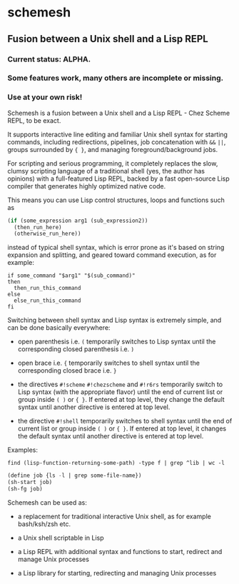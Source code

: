 # schemesh
## Fusion between a Unix shell and a Lisp REPL

### Current status: ALPHA.
### Some features work, many others are incomplete or missing.
### Use at your own risk!

Schemesh is a fusion between a Unix shell and a Lisp REPL - Chez Scheme REPL, to be exact.

It supports interactive line editing and familiar Unix shell syntax for starting commands,
including redirections, pipelines, job concatenation with `&&` `||`, groups surrounded by `{ }`,
and managing foreground/background jobs.

For scripting and serious programming, it completely replaces the slow, clumsy scripting language
of a traditional shell (yes, the author has opinions) with a full-featured Lisp REPL, backed by
a fast open-source Lisp compiler that generates highly optimized native code.

This means you can use Lisp control structures, loops and functions such as
```lisp
(if (some_expression arg1 (sub_expression2))
  (then_run_here)
  (otherwise_run_here))
```
instead of typical shell syntax, which is error prone as it's based on string expansion and splitting,
and geared toward command execution, as for example:
```shell
if some_command "$arg1" "$(sub_command)"
then
  then_run_this_command
else
  else_run_this_command
fi
```

Switching between shell syntax and Lisp syntax is extremely simple, and can be done basically everywhere:
* open parenthesis i.e. `(` temporarily switches to Lisp syntax until the corresponding closed parenthesis i.e. `)`

* open brace i.e. `{` temporarily switches to shell syntax until the corresponding closed brace i.e. `}`

* the directives `#!scheme` `#!chezscheme` and `#!r6rs` temporarily switch to Lisp syntax
  (with the appropriate flavor) until the end of current list or group inside `( )` or `{ }`.
  If entered at top level, they change the default syntax until another directive is entered at top level.

* the directive `#!shell` temporarily switches to shell syntax until the end of current list or group inside `( )` or `{ }`.
  If entered at top level, it changes the default syntax until another directive is entered at top level.

Examples:

```shell
find (lisp-function-returning-some-path) -type f | grep ^lib | wc -l
```

```lisp
(define job {ls -l | grep some-file-name})
(sh-start job)
(sh-fg job)
```

Schemesh can be used as:
* a replacement for traditional interactive Unix shell, as for example bash/ksh/zsh etc.

* a Unix shell scriptable in Lisp

* a Lisp REPL with additional syntax and functions to start, redirect and manage Unix processes

* a Lisp library for starting, redirecting and managing Unix processes

